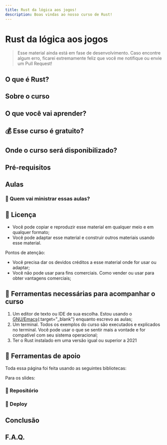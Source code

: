 ```yaml
---
title: Rust da lógica aos jogos!
description: Boas vindas ao nosso curso de Rust!
---
```


# Rust da lógica aos jogos

> Esse material ainda está em fase de desenvolvimento. Caso encontre algum erro, ficarei extremamente feliz que você me notifique ou envie um Pull Request!


## O que é Rust?


## Sobre o curso


## O que você vai aprender?


## 💰 Esse curso é gratuito?


## Onde o curso será disponibilizado?


## Pré-requisitos


## Aulas


### 🦖 Quem vai ministrar essas aulas?


## 📖 Licença

- Você pode copiar e reproduzir esse material em qualquer meio e em qualquer formato;
- Você pode adaptar esse material e construir outros materiais usando esse material.

Pontos de atenção:

- Você precisa dar os devidos créditos a esse material onde for usar ou adaptar;
- Você não pode usar para fins comerciais. Como vender ou usar para obter vantagens comerciais;

## 🧰 Ferramentas necessárias para acompanhar o curso

1. Um editor de texto ou IDE de sua escolha. Estou usando o [GNU/Emacs](https://www.gnu.org/software/emacs/){:target="_blank"} enquanto escrevo as aulas;
2. Um terminal. Todos os exemplos do curso são executados e explicados no terminal. Você pode usar o que se sentir mais a vontade e for compatível com seu sistema operacional;
3. Ter o Rust instalado em uma versão igual ou superior a 2021

## 🔧 Ferramentas de apoio

Toda essa página foi feita usando as seguintes bibliotecas:


Para os slides:


### 📁 Repositório

### 🚀 Deploy

## Conclusão


## F.A.Q.

